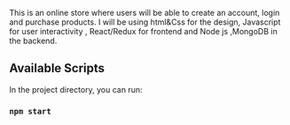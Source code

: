 This is an online store where users will be able to create an account, login and purchase products. I will be using  html&Css for the design,  Javascript for user interactivity , React/Redux for frontend and  Node js ,MongoDB in the backend.
## Available Scripts

In the project directory, you can run:

### `npm start`
